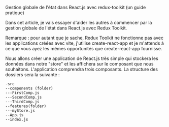 Gestion globale de l'état dans React.js avec redux-toolkit (un guide pratique)

Dans cet article, je vais essayer d'aider les autres à commencer par la gestion globale de l'état dans React.js avec Redux Toolkit.

Remarque : pour autant que je sache, Redux Toolkit ne fonctionne pas avec les applications créées avec vite, j'utilise create-react-app et je m'attends à ce que vous ayez les mêmes opportunités que create-react-app fournisse.

Nous allons créer une application de React.js très simple qui stockera les données dans notre "store" et les affichera sur le composant que nous souhaitons. L'application comprendra trois composants. La structure des dossiers sera la suivante :

```
-src
--components (folder)
---FirstComp.js
---SecondComp.js
---ThirdComp.js
--features(folder)
---myStore.js
--App.js
--index.js
```
